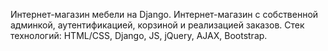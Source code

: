 Интернет-магазин мебели на Django. Интернет-магазин с собственной админкой, аутентификацией, корзиной и реализацией заказов. Стек технологий: HTML/CSS, Django, JS, jQuery, AJAX, Bootstrap.
